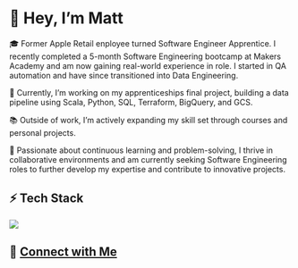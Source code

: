 # 👋 Hey, I’m Matt

🎓 Former Apple Retail enployee turned Software Engineer Apprentice. I recently completed a 5-month Software Engineering bootcamp at Makers Academy and am now gaining real-world experience in role. I started in QA automation and have since transitioned into Data Engineering.

🔭 Currently, I’m working on my apprenticeships final project, building a data pipeline using Scala, Python, SQL, Terraform, BigQuery, and GCS.

📚 Outside of work, I’m actively expanding my skill set through courses and personal projects.

🌱 Passionate about continuous learning and problem-solving, I thrive in collaborative environments and am currently seeking Software Engineering roles to further develop my expertise and contribute to innovative projects.

## ⚡ Tech Stack
<p align="left">
  <img src="https://skillicons.dev/icons?i=html,css,python,java,ruby,scala,aws,gcp,git,terraform,docker,kubernetes,bash," />
</p>


## 🚀 [Connect with Me](https://www.linkedin.com/in/matthew-east-a30023b8/)
